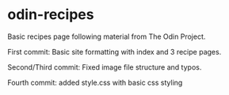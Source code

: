 # odin-recipes

Basic recipes page following material from The Odin Project.

First commit: Basic site formatting with index and 3 recipe pages.

Second/Third commit: Fixed image file structure and typos.

Fourth commit: added style.css with basic css styling